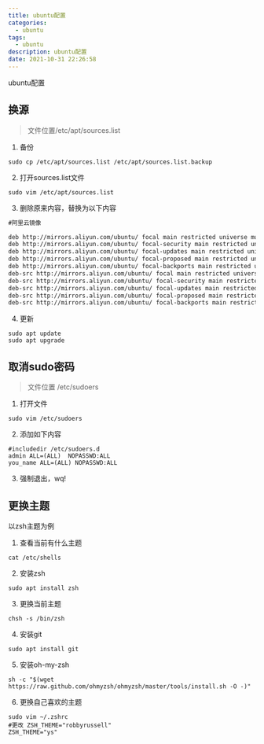 ```yaml
---
title: ubuntu配置
categories:
  - ubuntu
tags:
  - ubuntu
description: ubuntu配置
date: 2021-10-31 22:26:58
---
```


ubuntu配置

<!-- more -->

换源
---

> 文件位置/etc/apt/sources.list

1. 备份

```shell
sudo cp /etc/apt/sources.list /etc/apt/sources.list.backup
```

2. 打开sources.list文件

```shell
sudo vim /etc/apt/sources.list
```

3. 删除原来内容，替换为以下内容

```tex
#阿里云镜像

deb http://mirrors.aliyun.com/ubuntu/ focal main restricted universe multiverse 
deb http://mirrors.aliyun.com/ubuntu/ focal-security main restricted universe multiverse 
deb http://mirrors.aliyun.com/ubuntu/ focal-updates main restricted universe multiverse 
deb http://mirrors.aliyun.com/ubuntu/ focal-proposed main restricted universe multiverse 
deb http://mirrors.aliyun.com/ubuntu/ focal-backports main restricted universe multiverse 
deb-src http://mirrors.aliyun.com/ubuntu/ focal main restricted universe multiverse 
deb-src http://mirrors.aliyun.com/ubuntu/ focal-security main restricted universe multiverse 
deb-src http://mirrors.aliyun.com/ubuntu/ focal-updates main restricted universe multiverse 
deb-src http://mirrors.aliyun.com/ubuntu/ focal-proposed main restricted universe multiverse 
deb-src http://mirrors.aliyun.com/ubuntu/ focal-backports main restricted universe multiverse
```

4. 更新

```shell
sudo apt update
sudo apt upgrade
```



取消sudo密码
---

> 文件位置 /etc/sudoers

1. 打开文件

```shell
sudo vim /etc/sudoers
```

2. 添加如下内容

```shell
#includedir /etc/sudoers.d
admin ALL=(ALL)  NOPASSWD:ALL
you_name ALL=(ALL) NOPASSWD:ALL
```

3. 强制退出，wq!



更换主题
---

以zsh主题为例

1. 查看当前有什么主题

```shell
cat /etc/shells
```

2. 安装zsh

```shell
sudo apt install zsh
```

3. 更换当前主题

```shell
chsh -s /bin/zsh
```

4. 安装git

```shell
sudo apt install git
```

5. 安装oh-my-zsh

```shell
sh -c "$(wget https://raw.github.com/ohmyzsh/ohmyzsh/master/tools/install.sh -O -)"
```

6. 更换自己喜欢的主题

```shell
sudo vim ~/.zshrc
#更改 ZSH_THEME="robbyrussell"
ZSH_THEME="ys"
```

